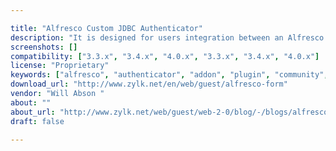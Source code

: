 ```yaml
---

title: "Alfresco Custom JDBC Authenticator"
description: "It is designed for users integration between an Alfresco repository and a custom application. You can use it with any type of database (mysql, postgresql, oracle....) with its corresponding jdbc driver and it is fully customizable through authentication properties. You can also use CIFS with this authentication if your password field is stored in MD4. Installation guide: The installation is tracked via AMP package. Stop Alfresco, copy the file in ${ALF_HOME}/amps and use ${ALF_HOME}/bin/apply_amps script to install de AMP."
screenshots: []
compatibility: ["3.3.x", "3.4.x", "4.0.x", "3.3.x", "3.4.x", "4.0.x"]
license: "Proprietary"
keywords: ["alfresco", "authenticator", "addon", "plugin", "community", "jDBC", "subsystem", "zylk.net", "cifs"]
download_url: "http://www.zylk.net/en/web/guest/alfresco-form"
vendor: "Will Abson ‌"
about: ""
about_url: "http://www.zylk.net/web/guest/web-2-0/blog/-/blogs/alfresco-custom-jdbc-authentication-addon"
draft: false

---
```


